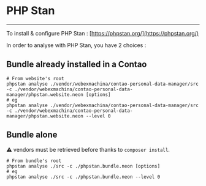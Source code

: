 # PHP Stan
---

To install & configure PHP Stan : [https://phpstan.org/](https://phpstan.org/)

In order to analyse with PHP Stan, you have 2 choices :

## Bundle already installed in a Contao

```shell
# From website's root
phpstan analyse ./vendor/webexmachina/contao-personal-data-manager/src -c ./vendor/webexmachina/contao-personal-data-manager/phpstan.website.neon [options]
# eg
phpstan analyse ./vendor/webexmachina/contao-personal-data-manager/src -c ./vendor/webexmachina/contao-personal-data-manager/phpstan.website.neon --level 0
```

## Bundle alone

:warning: vendors must be retrieved before thanks to `composer install`.

```shell
# From bundle's root
phpstan analyse ./src -c ./phpstan.bundle.neon [options]
# eg
phpstan analyse ./src -c ./phpstan.bundle.neon --level 0
```